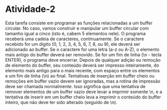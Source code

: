 # Atividade-2
Esta tarefa consiste em programar as funções relacionadas a um buffer circular. No caso, vamos construir e manipular um buffer circular com tamanho igual a cinco (isto é, cabem 5 elementos nele). O programa receberá uma cadeia de caracteres, continuamente. Se o caractere recebido for um dígito (0, 1, 2, 3, 4, 5, 6, 7, 8, ou 9), ele deverá ser adicionado ao buffer. Se o caractere for uma letra (a-z ou A-Z), o elemento mais antigo do buffer deverá ser removido. Se for um fim de linha (\n - tecla ENTER), o programa deve encerrar. Depois de qualquer adição ou remoção de elemento do buffer, seu conteúdo deverá ser impresso inteiramente, do elemento mais antigo para o mais recente, com espaço entre os elementos e um fim de linha (\n) ao final. Tentativas de inserção em buffer cheio ou remoções em buffer vazio devem ser ignoradas, mas a rotina de impressão deve ser chamada normalmente. Isso significa que uma tentativa de remover elementos de um buffer vazio deve levar a imprimir somente \n, e a tentativa de inserir em um buffer cheio leva a imprimir o conteúdo do buffer inteiro, que não deve ter sido alterado (seguido de \n).
